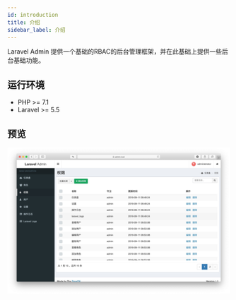 ```yaml
---
id: introduction
title: 介绍
sidebar_label: 介绍
---
```


Laravel Admin 提供一个基础的RBAC的后台管理框架，并在此基础上提供一些后台基础功能。

## 运行环境
- PHP >= 7.1
- Laravel >= 5.5

## 预览
![Laravel Admin](../static/img/preview.jpg)